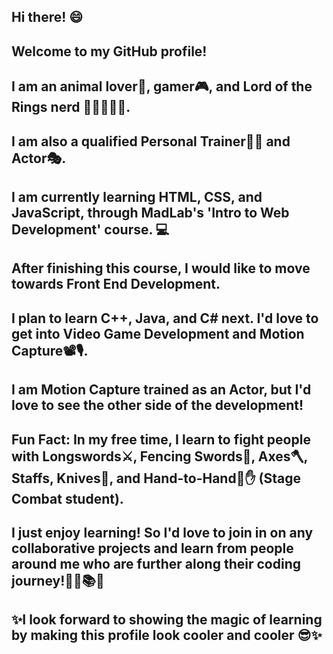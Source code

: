 ## Hi there! 😄

## Welcome to my GitHub profile!

## I am an animal lover🐶, gamer🎮, and Lord of the Rings nerd 🧝🧙‍♂️💍🥔.
## I am also a qualified Personal Trainer🏋️‍♀️ and Actor🎭.

## I am currently learning HTML, CSS, and JavaScript, through MadLab's 'Intro to Web Development' course. 💻
## After finishing this course, I would like to move towards Front End Development.
## I plan to learn C++, Java, and C# next. I'd love to get into Video Game Development and Motion Capture📽️🎙️.
## I am Motion Capture trained as an Actor, but I'd love to see the other side of the development!

## Fun Fact: In my free time, I learn to fight people with Longswords⚔️, Fencing Swords🤺, Axes🪓, Staffs, Knives🔪, and Hand-to-Hand🤜✋ (Stage Combat student).

## I just enjoy learning! So I'd love to join in on any collaborative projects and learn from people around me who are further along their coding journey!👩‍🎓📚📓

## ✨I look forward to showing the magic of learning by making this profile look cooler and cooler 😎✨
